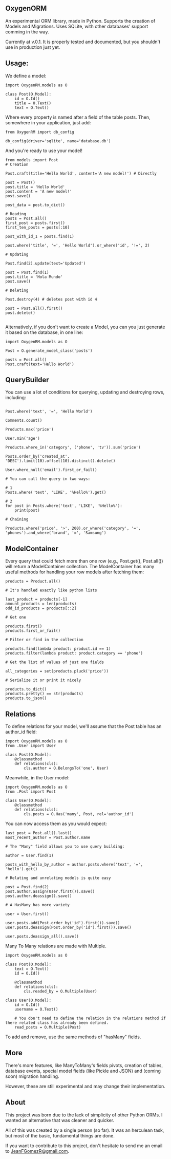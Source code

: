 ## OxygenORM

An experimental ORM library, made in Python. Supports the creation of Models and Migrations. Uses SQLite, with other databases' support comming in the way.

Currently at v.0.1. It is properly tested and documented, but you shouldn't use in production just yet.

## Usage:

We define a model:

```
import OxygenRM.models as O

class Post(O.Model):
    id = O.Id()
    title = O.Text()
    text = O.Text()
```

Where every property is named after a field of the table posts. Then, somewhere in your application, just add:

```
from OxygenRM import db_config

db_config(driver='sqlite', name='database.db')
```

And you're ready to use your model!

```
from models import Post
# Creation

Post.craft(title='Hello World', content='A new model!') # Directly

post = Post()
post.title = 'Hello World'
post.content = 'A new model!'
post.save()

post_data = post.to_dict()

# Reading
posts = Post.all()
first_post = posts.first()
first_ten_posts = posts[:10]

post_with_id_1 = posts.find(1)

post.where('title', '=', 'Hello World').or_where('id', '!=', 2)

# Updating

Post.find(2).update(text='Updated')

post = Post.find(1)
post.title = 'Hola Mundo'
post.save()

# Deleting

Post.destroy(4) # deletes post with id 4

post = Post.all().first()
post.delete()


```

Alternatively, if you don't want to create a Model, you can you just generate it based on the database, in one line:

```
import OxygenRM.models as O

Post = O.generate_model_class('posts')

posts = Post.all()
Post.craft(text='Hello World')
```

## QueryBuilder

You can use a lot of conditions for querying, updating and destroying rows, including:

```

Post.where('text', '=', 'Hello World')

Comments.count()

Products.max('price')

User.min('age')

Products.where_in('category', ('phone', 'tv')).sum('price')

Posts.order_by('created_at', 'DESC').limit(10).offset(10).distinct().delete()

User.where_null('email').first_or_fail()

# You can call the query in two ways:

# 1
Posts.where('text', 'LIKE', '%Hello%').get()

# 2
for post in Posts.where('text', 'LIKE', '%Hello%'):
    print(post)

# Chaining

Products.where('price', '>', 200).or_where('category', '=', 'phones').and_where('brand', '=', 'Samsung')

```

## ModelContainer

Every query that could fetch more than one row (e.g., Post.get(), Post.all()) will return a ModelContainer collection. The ModelContainer has many useful methods for handling your row models after fetching them:

```
products = Product.all()

# It's handled exactly like python lists

last_product = products[-1]
amount_products = len(products)
odd_id_products = products[::2]

# Get one

products.first()
products.first_or_fail()

# Filter or find in the collection

products.find(lambda product: product.id == 1)
products.filter(lambda product: product.category == 'phone')

# Get the list of values of just one fields

all_categories = set(products.pluck('price'))

# Serialize it or print it nicely

products.to_dict()
products.pretty() == str(products)
products.to_json()

```

## Relations

To define relations for your model, we'll assume that the Post table has an author_id field:  

```
import OxygenRM.models as O
from .User import User                       

class Post(O.Model):
    @classmethod
    def relations(cls):
        cls.author = O.BelongsTo('one', User)
```

Meanwhile, in the User model: 

```
import OxygenRM.models as O
from .Post import Post                       

class User(O.Model):
    @classmethod
    def relations(cls):
        cls.posts = O.Has('many', Post, rel='author_id')
```

You can now access them as you would expect:

```
last_post = Post.all().last()
most_recent_author = Post.author.name

# The "Many" field allows you to use query building:

author = User.find(1)

posts_with_hello_by_author = author.posts.where('text', '=', 'hello').get()

# Relating and unrelating models is quite easy

post = Post.find(2)
post.author.assign(User.first()).save()
post.author.deassign().save()

# A HasMany has more variety

user = User.first()

user.posts.add(Post.order_by('id').first()).save()
user.posts.deassign(Post.order_by('id').first()).save()

user.posts.deassign_all().save()
```

Many To Many relations are made with Multiple.

```
import OxygenRM.models as O

class Post(O.Model):
    text = O.Text()
    id = O.Id()

    @classmethod
    def relations(cls):
        cls.readed_by = O.Multiple(User)

class User(O.Model):
    id = O.Id()
    username = O.Text()
    
    # You don't need to define the relation in the relations method if there related class has already been defined.
    read_posts = O.Multiple(Post) 
```

To add and remove, use the same methods of "hasMany" fields.

## More

There's more features, like ManyToMany's fields pivots, creation of tables, database events, special model fields (like Pickle and JSON) and (coming soon) migration handling. 

However, these are still experimental and may change their implementation.

## About

This project was born due to the lack of simplicity of other Python ORMs. I wanted an alternative that was cleaner and quicker.

All of this was created by a single person (so far). It was an herculean task, but most of the basic, fundamental things are done. 

If you want to contribute to this project, don't hesitate to send me an email to JeanFGomezR@gmail.com.
